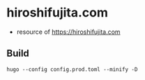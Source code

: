 # hiroshifujita.com

* resource of https://hiroshifujita.com

## Build

``` bash:bash
hugo --config config.prod.toml --minify -D
```
